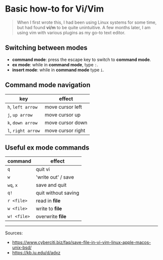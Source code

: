 <!--
SPDX-FileCopyrightText: 2020 - 2024 Eli Array Minkoff

SPDX-License-Identifier: CC-BY-SA-4.0
-->

# Basic how-to for Vi/Vim

> When I first wrote this, I had been using Linux systems for some time, but had found **vi/m** to be quite unintuitive. A few months later, I am using vim with various plugins as my go-to text editor.

## Switching between modes

* **command mode**: press the escape key to switch to **command mode**.
* **ex mode**: while in **command mode**, type `:`.
* **insert mode**: while in **command mode** type `i`.

## Command mode navigation

| key                | effect            |
|--------------------|-------------------|
| `h`, `left arrow`  | move cursor left  |
| `j`, `up arrow`    | move cursor up    |
| `k`, `down arrow`  | move cursor down  |
| `l`, `right arrow` | move cursor right |

## Useful ex mode commands

| command     | effect              |
|-------------|---------------------|
| `q`         | quit vi             |
| `w`         | 'write out' / save  |
| `wq`, `x`   | save and quit       |
| `q!`        | quit without saving |
| `r <file>`  | read in **file**    |
| `w <file>`  | write to **file**   |
| `w! <file>` | overwrite **file**  |

***

Sources:
* https://www.cyberciti.biz/faq/save-file-in-vi-vim-linux-apple-macos-unix-bsd/
* https://kb.iu.edu/d/adxz
